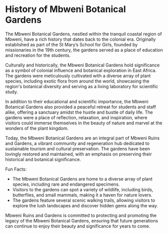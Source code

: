 # History of Mbweni Botanical Gardens

The Mbweni Botanical Gardens, nestled within the tranquil coastal region of Mbweni, have a rich history that dates back to the colonial era. Originally established as part of the St Mary’s School for Girls, founded by missionaries in the 19th century, the gardens served as a place of education and recreation for the students.

Culturally and historically, the Mbweni Botanical Gardens hold significance as a symbol of colonial influence and botanical exploration in East Africa. The gardens were meticulously cultivated with a diverse array of plant species, including exotic flora from around the world, showcasing the region's botanical diversity and serving as a living laboratory for scientific study.

In addition to their educational and scientific importance, the Mbweni Botanical Gardens also provided a peaceful retreat for students and staff alike, offering a sanctuary amidst the hustle and bustle of daily life. The gardens were a place of reflection, relaxation, and inspiration, where visitors could immerse themselves in the beauty of nature and marvel at the wonders of the plant kingdom.

Today, the Mbweni Botanical Gardens are an integral part of Mbweni Ruins and Gardens, a vibrant community and regeneration hub dedicated to sustainable tourism and cultural preservation. The gardens have been lovingly restored and maintained, with an emphasis on preserving their historical and botanical significance.

Fun Facts:

- The Mbweni Botanical Gardens are home to a diverse array of plant species, including rare and endangered specimens.
- Visitors to the gardens can spot a variety of wildlife, including birds, butterflies, and small mammals, making it a haven for nature lovers.
- The gardens feature several scenic walking trails, allowing visitors to explore the lush landscapes and discover hidden gems along the way.

Mbweni Ruins and Gardens is committed to protecting and promoting the legacy of the Mbweni Botanical Gardens, ensuring that future generations can continue to enjoy their beauty and significance for years to come.